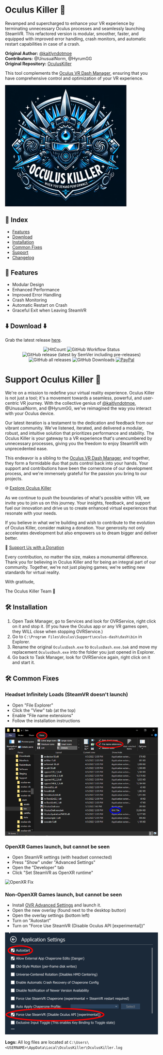 # Oculus Killer 🚀

Revamped and supercharged to enhance your VR experience by terminating unnecessary Oculus processes and seamlessly launching SteamVR. This refactored version is modular, smoother, faster, and equipped with improved error handling, crash monitors, and automatic restart capabilities in case of a crash.

**Original Author:** [@kaitlyndotmoe](https://github.com/kaitlyndotmoe)  
**Contributors:** @UnusualNorm, @HyrumGG  
**Original Repository:** [OculusKiller](https://github.com/kaitlyndotmoe/OculusKiller)

This tool complements the [Oculus VR Dash Manager](https://github.com/DevOculus-Meta-Quest/Oculus-VR-Dash-Manager), ensuring that you have comprehensive control and optimization of your VR experience.

<img src="assets/images/OculusKiller_Logo.png" alt="OculusKiller" width="400" height="400"/>

## 🚩 Index
- [Features](#-features)
- [Download](#-download-)
- [Installation](#-installation)
- [Common Fixes](#-common-fixes)
- [Support](#support-oculus-killer-)
- [Changelog](Changelog.md)

## 🌟 Features
- Modular Design
- Enhanced Performance
- Improved Error Handling
- Crash Monitoring
- Automatic Restart on Crash
- Graceful Exit when Leaving SteamVR

## ⬇️ Download ⬇️

Grab the latest release [here](https://github.com/DevOculus-Meta-Quest/OculusKiller/releases).

<p align="center">
  <img src="https://hits.dwyl.com/DevOculus-Meta-Quest/OculusKiller.svg" alt="HitCount">
  <img src="https://img.shields.io/github/actions/workflow/status/DevOculus-Meta-Quest/OculusKiller/Build_and_Release.yml" alt="GitHub Workflow Status">
  <img src="https://img.shields.io/github/downloads-pre/DevOculus-Meta-Quest/OculusKiller/latest/total?style=plastic" alt="GitHub release (latest by SemVer including pre-releases)">
  <img src="https://img.shields.io/github/downloads/DevOculus-Meta-Quest/OculusKiller/total?style=plastic" alt="GitHub all releases">
  <img src="https://img.shields.io/github/release-date/DevOculus-Meta-Quest/OculusKiller?style=plastic" alt="GitHub Downloads">
  <a href="https://www.paypal.com/donate/?business=X76ZW4RHA6T9C&no_recurring=0&item_name=Support+the+evolution+of+Oculus+VR+Dash+Manager%21+Your+donation+fuels+innovation+and+enhanced+virtual+experiences.+%F0%9F%9A%80%F0%9F%8C%90&currency_code=USD"><img src="https://img.shields.io/badge/Donate-PayPal-green.svg" alt="PayPal"></a>
</p>

# Support Oculus Killer 🚀

We're on a mission to redefine your virtual reality experience. Oculus Killer is not just a tool; it's a movement towards a seamless, powerful, and user-centric VR journey. With the collective genius of [@kaitlyndotmoe](https://github.com/kaitlyndotmoe), @UnusualNorm, and @HyrumGG, we've reimagined the way you interact with your Oculus device.

Our latest iteration is a testament to the dedication and feedback from our vibrant community. We've listened, iterated, and delivered a modular, robust, and intuitive solution that prioritizes performance and stability. The Oculus Killer is your gateway to a VR experience that's unencumbered by unnecessary processes, giving you the freedom to enjoy SteamVR with unprecedented ease.

This endeavor is a sibling to the [Oculus VR Dash Manager](https://github.com/DevOculus-Meta-Quest/Oculus-VR-Dash-Manager), and together, they form a formidable duo that puts control back into your hands. Your support and contributions have been the cornerstone of our development process, and we're immensely grateful for the passion you bring to our projects.

🌐 [Explore Oculus Killer](https://github.com/DevOculus-Meta-Quest/OculusKiller/releases)

As we continue to push the boundaries of what's possible within VR, we invite you to join us on this journey. Your insights, feedback, and support fuel our innovation and drive us to create enhanced virtual experiences that resonate with your needs.

If you believe in what we're building and wish to contribute to the evolution of Oculus Killer, consider making a donation. Your generosity not only accelerates development but also empowers us to dream bigger and deliver better.

🚀 [Support Us with a Donation](https://www.paypal.com/donate/?business=X76ZW4RHA6T9C&no_recurring=0&item_name=Support+the+evolution+of+Oculus+VR+Dash+Manager%21+Your+donation+fuels+innovation+and+enhanced+virtual+experiences.+%F0%9F%9A%80%F0%9F%8C%90&currency_code=USD)

Every contribution, no matter the size, makes a monumental difference. Thank you for believing in Oculus Killer and for being an integral part of our community. Together, we're not just playing games; we're setting new standards for virtual reality.

With gratitude,

The Oculus Killer Team 🌟

## 🛠 Installation
1. Open Task Manager, go to Services and look for OVRService, right click on it and stop it. (If you have the Oculus app or any VR games open, they WILL close when stopping OVRService.)
2. Go to `C:\Program Files\Oculus\Support\oculus-dash\dash\bin` in Explorer.
3. Rename the original `OculusDash.exe` to `OculusDash.exe.bak` and move my replacement `OculusDash.exe` into the folder you just opened in Explorer.
4. Go back to Task Manager, look for OVRService again, right click on it and start it.

## 🛠 Common Fixes
### Headset Infinitely Loads (SteamVR doesn't launch)
- Open "File Explorer"
- Click the "View" tab (at the top)
- Enable "File name extensions"
- Follow the installation instructions

![Black Screen Fix](assets/images/BlackScreenFix.png)

### OpenXR Games launch, but cannot be seen
- Open SteamVR settings (with headset connected)
- Press "Show" under "Advanced Settings"
- Open the "Developer" tab
- Click "Set SteamVR as OpenXR runtime"

![OpenXR Fix](assets/images/OpenXR_Fix.png)

### Non-OpenXR Games launch, but cannot be seen
- Install [OVR Advanced Settings](https://store.steampowered.com/app/1009850/OVR_Advanced_Settings/) and launch it.
- Open the new overlay (found next to the desktop button)
- Open the overlay settings (bottom left)
- Turn on "Autostart"
- Turn on "Force Use SteamVR (Disable Oculus API [experimental])"

![OVR Settings Fix](assets/images/OVRSettingsFix.png)

**Logs:** All log files are located at `C:\Users\<USERNAME>\AppData\Local\OculusKiller\OculusKiller.log`
